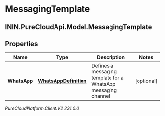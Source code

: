 # MessagingTemplate

## ININ.PureCloudApi.Model.MessagingTemplate

## Properties

|Name | Type | Description | Notes|
|------------ | ------------- | ------------- | -------------|
| **WhatsApp** | [**WhatsAppDefinition**](WhatsAppDefinition) | Defines a messaging template for a WhatsApp messaging channel | [optional] |



_PureCloudPlatform.Client.V2 231.0.0_
